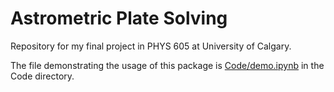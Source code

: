# Astrometric Plate Solving

Repository for my final project in PHYS 605 at University of Calgary.

The file demonstrating the usage of this package is [Code/demo.ipynb](demo.ipynb) in the Code directory.